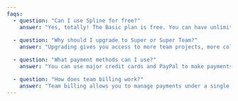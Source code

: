 ```yaml
---
faqs:
  - question: "Can I use Spline for free?"
    answer: "Yes, totally! The Basic plan is free. You can have unlimited personal files and file viewers. Maximum 1 team project can be created with 2 team files and 2 editors. You also have access to the Spline Library and can publish your scenes with a Spline logo."
  
  - question: "Why should I upgrade to Super or Super Team?"
    answer: "Upgrading gives you access to more team projects, more collaborators, and premium assets from the library."

  - question: "What payment methods can I use?"
    answer: "You can use major credit cards and PayPal to make payments securely."

  - question: "How does team billing work?"
    answer: "Team billing allows you to manage payments under a single account and add/remove team members as needed."
---
```


<!-- ---
slug: "faq-pratibha"
heading: "Frequently Asked Questions? Any questions? Check out the FAQ"
description: "Certainly! The FAQ section provides answers to common questions. It covers a variety of topics and aims to address user queries efficiently."

faqs:
  - question: "Is there a free trial?"
    answer: "No, there is no free trial for Kiran Pratibha Scholarship. It is a merit-based and need-based scholarship provided to eligible students after a selection process."

  - question: "Is Kiran Pratibha Scholarship awarded only to economically challenged students?"
    answer: "Yes, the Kiran Pratibha Scholarship primarily focuses on supporting economically challenged students who demonstrate academic excellence and a commitment to their education."

  - question: "Can more than one student from the same family apply for KPS?"
    answer: "Yes, multiple students from the same family can apply for the Kiran Pratibha Scholarship, provided each applicant meets the eligibility criteria."

  - question: "How long do you provide scholarship to the students?"
    answer: "The scholarship is provided for the duration of the academic course, subject to annual review of academic performance and compliance with the scholarship guidelines."

  - question: "What are the major check points for scholarship?"
    answer: "Key checkpoints include academic performance, attendance, financial need verification, and active participation in foundation activities, if applicable."

  - question: "What is the expectation of Kiran Foundation from the students selected in KP?"
    answer: "The Kiran Foundation expects scholars to maintain good academic standing, participate in foundation programs, and contribute positively to their community as responsible citizens."
--- -->













<!-- ---
slug: "hero-pratibha"
heading: "Empowering Talent Rise Above Circumstances"
description: "Kiran Pratibha:
Nurturing exceptional youth through mentorship and financial support in education, sports, and the arts"
---

---
slug: "hero-volunteer"
heading: "Two Paths, One Mission"
description: "Volunteer with us to inspire change, or intern to build professional skills.  
Both change lives—including yours."
--- -->
